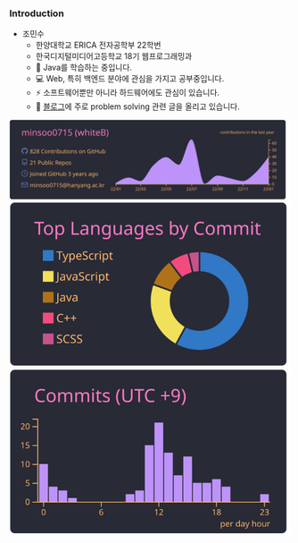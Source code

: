 

<!--
**minsoo0715/minsoo0715** is a ✨ _special_ ✨ repository because its `README.md` (this file) appears on your GitHub profile.
!-->



<!--
Here are some ideas to get you started:

- 🔭 I’m currently working on ...
- 👯 I’m looking to collaborate on ...
- 🤔 I’m looking for help with ...
- 💬 Ask me about ...
- 📫 How to reach me: ...
- 😄 Pronouns: ...
- ⚡ Fun fact: ...
-->

### Introduction

- 조민수
  - 한양대학교 ERICA 전자공학부 22학번
  - 한국디지털미디어고등학교 18기 웹프로그래밍과
  - 🌱 Java를 학습하는 중입니다.
  - 💻 Web, 특히 백엔드 분야에 관심을 가지고 공부중입니다.
  - ⚡ 소프트웨어뿐만 아니라 하드웨어에도 관심이 있습니다.
  - 📝 [블로그](https://blog.naver.com/minsoo0715)에 주로 problem solving 관련 글을 올리고 있습니다.
  
![](https://raw.githubusercontent.com/minsoo0715/minsoo0715/main/profile-summary-card-output/dracula/0-profile-details.svg)
![](https://raw.githubusercontent.com/minsoo0715/minsoo0715/main/profile-summary-card-output/dracula/2-most-commit-language.svg)
![](https://raw.githubusercontent.com/minsoo0715/minsoo0715/main/profile-summary-card-output/dracula/4-productive-time.svg)

